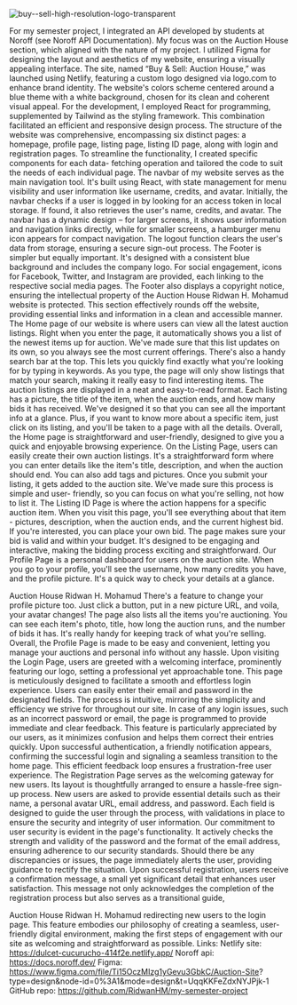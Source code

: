 ![buy--sell-high-resolution-logo-transparent](https://github.com/RidwanHM/my-semester-project/assets/112473640/aff49fea-4f28-4704-815e-bde18ed98aac)




For my semester project, I integrated an API developed by students at Noroff (see Noroff API Documentation). My focus was on the Auction House section, which aligned with the nature of my project. I utilized Figma for designing the layout and aesthetics of my website, ensuring a visually appealing interface. The site, named “Buy & Sell: Auction House,” was launched using Netlify, featuring a custom logo designed via logo.com to enhance brand identity.
The website's colors scheme centered around a blue theme with a white background, chosen for its clean and coherent visual appeal. For the development, I employed React for programming, supplemented by Tailwind as the styling framework. This combination facilitated an efficient and responsive design process.
The structure of the website was comprehensive, encompassing six distinct pages: a homepage, profile page, listing page, listing ID page, along with login and registration pages. To streamline the functionality, I created specific components for each data- fetching operation and tailored the code to suit the needs of each individual page.
The navbar of my website serves as the main navigation tool. It's built using React, with state management for menu visibility and user information like username, credits, and avatar. Initially, the navbar checks if a user is logged in by looking for an access token in local storage. If found, it also retrieves the user's name, credits, and avatar. The navbar has a dynamic design – for larger screens, it shows user information and navigation links directly, while for smaller screens, a hamburger menu icon appears for compact navigation. The logout function clears the user's data from storage, ensuring a secure sign-out process.
The Footer is simpler but equally important. It's designed with a consistent blue background and includes the company logo. For social engagement, icons for Facebook, Twitter, and Instagram are provided, each linking to the respective social media pages. The Footer also displays a copyright notice, ensuring the intellectual property of the
 Auction House Ridwan H. Mohamud website is protected. This section effectively rounds off the website, providing essential links and information in a clean and accessible manner.
The Home page of our website is where users can view all the latest auction listings. Right when you enter the page, it automatically shows you a list of the newest items up for auction. We've made sure that this list updates on its own, so you always see the most current offerings.
There's also a handy search bar at the top. This lets you quickly find exactly what you're looking for by typing in keywords. As you type, the page will only show listings that match your search, making it really easy to find interesting items.
The auction listings are displayed in a neat and easy-to-read format. Each listing has a picture, the title of the item, when the auction ends, and how many bids it has received. We've designed it so that you can see all the important info at a glance. Plus, if you want to know more about a specific item, just click on its listing, and you'll be taken to a page with all the details.
Overall, the Home page is straightforward and user-friendly, designed to give you a quick and enjoyable browsing experience.
On the Listing Page, users can easily create their own auction listings. It's a straightforward form where you can enter details like the item's title, description, and when the auction should end. You can also add tags and pictures. Once you submit your listing, it gets added to the auction site. We've made sure this process is simple and user- friendly, so you can focus on what you're selling, not how to list it.
The Listing ID Page is where the action happens for a specific auction item. When you visit this page, you'll see everything about that item - pictures, description, when the auction ends, and the current highest bid. If you're interested, you can place your own bid. The page makes sure your
bid is valid and within your budget. It's designed to be engaging and interactive, making the bidding process exciting and straightforward.
Our Profile Page is a personal dashboard for users on the auction site. When you go to your profile, you'll see the username, how many credits you have, and the profile picture. It's a quick way to check your details at a glance.

 Auction House Ridwan H. Mohamud There's a feature to change your profile picture too. Just click a button, put in a new picture URL, and voila, your avatar changes!
The page also lists all the items you're auctioning. You can see each item's photo, title, how long the auction runs, and the number of bids it has. It's really handy for keeping track of what you're selling.
Overall, the Profile Page is made to be easy and convenient, letting you manage your auctions and personal info without any hassle.
Upon visiting the Login Page, users are greeted with a welcoming interface, prominently featuring our logo, setting a professional yet approachable tone. This page is meticulously designed to facilitate a smooth and effortless login experience. Users can easily enter their email and password in the designated fields. The process is intuitive, mirroring the simplicity and efficiency we strive for throughout our site.
In case of any login issues, such as an incorrect password or email, the page is programmed to provide immediate and clear feedback. This feature is particularly appreciated by our users, as it minimizes confusion and helps them correct their entries quickly. Upon successful authentication, a friendly notification appears, confirming the successful login and signaling a seamless transition to the home page. This efficient feedback loop ensures a frustration-free user experience.
The Registration Page serves as the welcoming gateway for new users. Its layout is thoughtfully arranged to ensure a hassle-free sign-up process. New users are asked to provide essential details such as their name, a personal avatar URL, email address, and password. Each field is designed to guide the user through the process, with validations in place to ensure the security and integrity of user information.
Our commitment to user security is evident in the page's functionality. It actively checks the strength and validity of the password and the format of the email address, ensuring adherence to our security standards. Should there be any discrepancies or issues, the page immediately alerts the user, providing guidance to rectify the situation.
Upon successful registration, users receive a confirmation message, a small yet significant detail that enhances user satisfaction. This message not only acknowledges the completion of the registration process but also serves as a transitional guide,

Auction House Ridwan H. Mohamud redirecting new users to the login page. This feature embodies our philosophy of creating a seamless, user-friendly digital environment, making the first steps of engagement with our site as welcoming and straightforward as possible.
Links:
Netlify site: https://dulcet-cucurucho-414f2e.netlify.app/
Noroff api: https://docs.noroff.dev/
Figma: https://www.figma.com/file/Ti15OczMIzg1yGevu3GbkC/Auction-Site? type=design&node-id=0%3A1&mode=design&t=UqqKKFeZdxNYJPjk-1
GitHub repo: https://github.com/RidwanHM/my-semester-project

